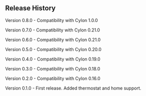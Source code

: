 ## Release History

Version 0.8.0 - Compatibility with Cylon 1.0.0

Version 0.7.0 - Compatibility with Cylon 0.21.0

Version 0.6.0 - Compatibility with Cylon 0.21.0

Version 0.5.0 - Compatibility with Cylon 0.20.0

Version 0.4.0 - Compatibility with Cylon 0.19.0

Version 0.3.0 - Compatibility with Cylon 0.18.0

Version 0.2.0 - Compatibility with Cylon 0.16.0

Version 0.1.0 - First release. Added thermostat and home support.
